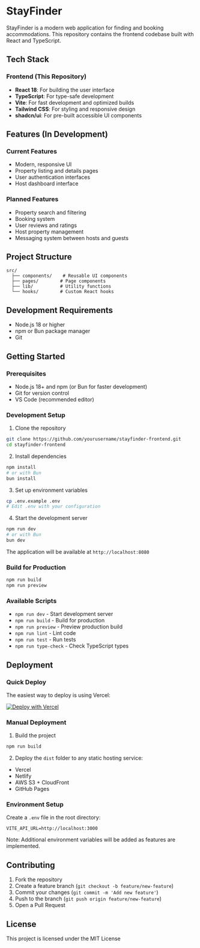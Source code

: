 # StayFinder

StayFinder is a modern web application for finding and booking accommodations. This repository contains the frontend codebase built with React and TypeScript.

## Tech Stack

### Frontend (This Repository)

- **React 18**: For building the user interface
- **TypeScript**: For type-safe development
- **Vite**: For fast development and optimized builds
- **Tailwind CSS**: For styling and responsive design
- **shadcn/ui**: For pre-built accessible UI components

## Features (In Development)

### Current Features

- Modern, responsive UI
- Property listing and details pages
- User authentication interfaces
- Host dashboard interface

### Planned Features

- Property search and filtering
- Booking system
- User reviews and ratings
- Host property management
- Messaging system between hosts and guests

## Project Structure

```
src/
  ├── components/    # Reusable UI components
  ├── pages/        # Page components
  ├── lib/          # Utility functions
  └── hooks/        # Custom React hooks
```

## Development Requirements

- Node.js 18 or higher
- npm or Bun package manager
- Git

## Getting Started

### Prerequisites

- Node.js 18+ and npm (or Bun for faster development)
- Git for version control
- VS Code (recommended editor)

### Development Setup

1. Clone the repository

```bash
git clone https://github.com/yourusername/stayfinder-frontend.git
cd stayfinder-frontend
```

2. Install dependencies

```bash
npm install
# or with Bun
bun install
```

3. Set up environment variables

```bash
cp .env.example .env
# Edit .env with your configuration
```

4. Start the development server

```bash
npm run dev
# or with Bun
bun dev
```

The application will be available at `http://localhost:8080`

### Build for Production

```bash
npm run build
npm run preview
```

### Available Scripts

- `npm run dev` - Start development server
- `npm run build` - Build for production
- `npm run preview` - Preview production build
- `npm run lint` - Lint code
- `npm run test` - Run tests
- `npm run type-check` - Check TypeScript types

## Deployment

### Quick Deploy

The easiest way to deploy is using Vercel:

[![Deploy with Vercel](https://vercel.com/button)](https://vercel.com/new/clone?repository-url=https://github.com/yourusername/stayfinder-frontend)

### Manual Deployment

1. Build the project

```bash
npm run build
```

2. Deploy the `dist` folder to any static hosting service:

- Vercel
- Netlify
- AWS S3 + CloudFront
- GitHub Pages

### Environment Setup

Create a `.env` file in the root directory:

```env
VITE_API_URL=http://localhost:3000
```

Note: Additional environment variables will be added as features are implemented.

## Contributing

1. Fork the repository
2. Create a feature branch (`git checkout -b feature/new-feature`)
3. Commit your changes (`git commit -m 'Add new feature'`)
4. Push to the branch (`git push origin feature/new-feature`)
5. Open a Pull Request

## License

This project is licensed under the MIT License
